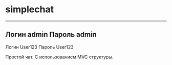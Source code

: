 # simplechat
------------------
Логин admin
Пароль admin
------------------
Логин User123
Пароль User123

Простой чат. C использованием MVC структуры.
